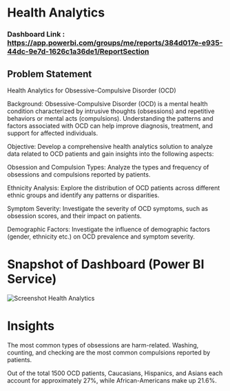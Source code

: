 
# Health Analytics

### Dashboard Link : https://app.powerbi.com/groups/me/reports/384d017e-e935-44dc-9e7d-1626c1a36de1/ReportSection

## Problem Statement

Health Analytics for Obsessive-Compulsive Disorder (OCD)

Background:
Obsessive-Compulsive Disorder (OCD) is a mental health condition characterized by intrusive thoughts (obsessions) and repetitive behaviors or mental acts (compulsions). Understanding the patterns and factors associated with OCD can help improve diagnosis, treatment, and support for affected individuals.

Objective:
Develop a comprehensive health analytics solution to analyze data related to OCD patients and gain insights into the following aspects:

Obsession and Compulsion Types: Analyze the types and frequency of obsessions and compulsions reported by patients.

Ethnicity Analysis: Explore the distribution of OCD patients across different ethnic groups and identify any patterns or disparities.

Symptom Severity: Investigate the severity of OCD symptoms, such as obsession scores, and their impact on patients.

Demographic Factors: Investigate the influence of demographic factors (gender, ethnicity etc.) on OCD prevalence and symptom severity.
 
 

# Snapshot of Dashboard (Power BI Service)

![Screenshot Health Analytics](https://github.com/urmilaRajawat/Swiggy_case_study/assets/148704294/43fd545c-4419-4812-a335-014027908eb8)

 
 

# Insights

The most common types of obsessions are harm-related. 
Washing, counting, and checking are the most common compulsions reported by patients.

Out of the total 1500 OCD patients, Caucasians, Hispanics, and Asians each account for approximately 27%, while African-Americans make up 21.6%.


